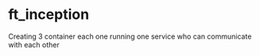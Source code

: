 # ft_inception
Creating 3 container each one running one service who can communicate with each other
